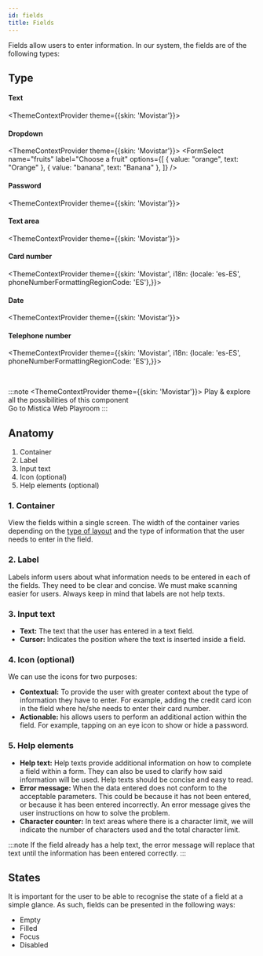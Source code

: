```yaml
---
id: fields
title: Fields
---
```


Fields allow users to enter information. In our system, the fields are of the following types:

## Type
#### Text
<ThemeContextProvider theme={{skin: 'Movistar'}}>
<FormTextField name="name" label="Name" />
</ThemeContextProvider>

#### Dropdown
<ThemeContextProvider theme={{skin: 'Movistar'}}>
    <FormSelect
        name="fruits"
        label="Choose a fruit"
        options={[
            { value: "orange", text: "Orange" },
            { value: "banana", text: "Banana" },
        ]}
    />
</ThemeContextProvider>

#### Password
<ThemeContextProvider theme={{skin: 'Movistar'}}>
<FormPasswordField name="password" label="Password" />
</ThemeContextProvider>

#### Text area
<ThemeContextProvider theme={{skin: 'Movistar'}}>
<FormTextField name="name" label="Name" />
</ThemeContextProvider>

#### Card number
<ThemeContextProvider theme={{skin: 'Movistar', i18n: {locale: 'es-ES', phoneNumberFormattingRegionCode: 'ES'},}}>
<FormCreditCardFields />
</ThemeContextProvider>

#### Date
<ThemeContextProvider theme={{skin: 'Movistar'}}>
<FormDateField name="date" label="Date" />
</ThemeContextProvider>

#### Telephone number
<ThemeContextProvider theme={{skin: 'Movistar', i18n: {locale: 'es-ES', phoneNumberFormattingRegionCode: 'ES'},}}>
    <FormPhoneNumberField name="phone" label="Phone" />
</ThemeContextProvider>

<br/>

:::note
<ThemeContextProvider theme={{skin: 'Movistar'}}>
Play & explore all the possibilities of this component <br/>
<TextLink href="https://mistica-web.now.sh/?path=/story/components-forms-doublefield--default" newTab>Go to Mistica Web Playroom</TextLink>
</ThemeContextProvider>
:::


## Anatomy

1. Container
2. Label
3. Input text
4. Icon \(optional\)
5. Help elements \(optional\)

### 1. Container

View the fields within a single screen. The width of the container varies depending on the [type of layout](../structure.md#disposicion-de-los-elementos-de-formulario) and the type of information that the user needs to enter in the field.

### 2. Label

Labels inform users about what information needs to be entered in each of the fields. They need to be clear and concise. We must make scanning easier for users. Always keep in mind that labels are not help texts.

### 3. Input text

* **Text:** The text that the user has entered in a text field.
* **Cursor:** Indicates the position where the text is inserted inside a field.

### 4. Icon \(optional\)

We can use the icons for two purposes:

* **Contextual:** To provide the user with greater context about the type of information they have to enter. For example, adding the credit card icon in the field where he/she needs to enter their card number. 
* **Actionable:** his allows users to perform an additional action within the field. For example, tapping on an eye icon to show or hide a password.

### 5. Help elements

* **Help text:** Help texts provide additional information on how to complete a field within a form. They can also be used to clarify how said information will be used. Help texts should be concise and easy to read.  
* **Error message:** When the data entered does not conform to the acceptable parameters. This could be because it has not been entered, or because it has been entered incorrectly. An error message gives the user instructions on how to solve the problem. 
* **Character counter:** In text areas where there is a character limit, we will indicate the number of characters used and the total character limit.

:::note
If the field already has a help text, the error message will replace that text until the information has been entered correctly.
:::

## States

It is important for the user to be able to recognise the state of a field at a simple glance. As such, fields can be presented in the following ways:

* Empty
* Filled
* Focus
* Disabled

